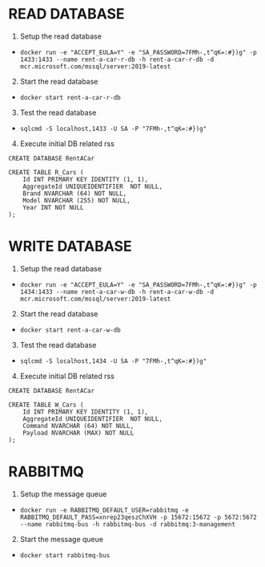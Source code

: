 # READ DATABASE

1. Setup the read database 

* `docker run -e "ACCEPT_EULA=Y" -e "SA_PASSWORD=7FMh-,t^qK=:#})g" -p 1433:1433 --name rent-a-car-r-db -h rent-a-car-r-db -d mcr.microsoft.com/mssql/server:2019-latest`

2. Start the read database

* `docker start rent-a-car-r-db`

3. Test the read database

* `sqlcmd -S localhost,1433 -U SA -P "7FMh-,t^qK=:#})g"`

4. Execute initial DB related rss

```
CREATE DATABASE RentACar

CREATE TABLE R_Cars (
    Id INT PRIMARY KEY IDENTITY (1, 1),
	AggregateId UNIQUEIDENTIFIER  NOT NULL,
    Brand NVARCHAR (64) NOT NULL,
    Model NVARCHAR (255) NOT NULL,
    Year INT NOT NULL
);
```


# WRITE DATABASE

1. Setup the read database 

* `docker run -e "ACCEPT_EULA=Y" -e "SA_PASSWORD=7FMh-,t^qK=:#})g" -p 1434:1433 --name rent-a-car-w-db -h rent-a-car-w-db -d mcr.microsoft.com/mssql/server:2019-latest`

2. Start the read database

* `docker start rent-a-car-w-db`

3. Test the read database

* `sqlcmd -S localhost,1434 -U SA -P "7FMh-,t^qK=:#})g"`

4. Execute initial DB related rss

```
CREATE DATABASE RentACar

CREATE TABLE W_Cars (
    Id INT PRIMARY KEY IDENTITY (1, 1),
	AggregateId UNIQUEIDENTIFIER  NOT NULL,
    Command NVARCHAR (64) NOT NULL,
    Payload NVARCHAR (MAX) NOT NULL
);
```


# RABBITMQ

1. Setup the message queue

* `docker run -e RABBITMQ_DEFAULT_USER=rabbitmq -e RABBITMQ_DEFAULT_PASS=xnrep23qeszChXVH -p 15672:15672 -p 5672:5672 --name rabbitmq-bus -h rabbitmq-bus -d rabbitmq:3-management`

2. Start the message queue

* `docker start rabbitmq-bus`
